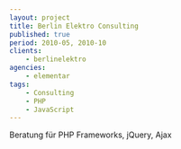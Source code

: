 ```yaml
---
layout: project
title: Berlin Elektro Consulting
published: true
period: 2010-05, 2010-10
clients:
    - berlinelektro
agencies:
    - elementar
tags:
    - Consulting
    - PHP
    - JavaScript
---
```

Beratung für PHP Frameworks, jQuery, Ajax
